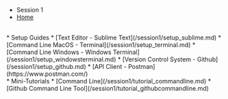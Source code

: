 <!-- docs/_sidebar.md -->

* Session 1
* [Home](/session1/session1.md)
<br>
* Setup Guides
* [Text Editor - Sublime Text](/session1/setup_sublime.md)
* [Command Line MacOS - Terminal](/session1/setup_terminal.md)
* [Command Line Windows - Windows Terminal](/session1/setup_windowsterminal.md)
* [Version Control System - Github](/session1/setup_github.md)
* [API Client - Postman](https://www.postman.com/)
<br>
* Mini-Tutorials
* [Command Line](/session1/tutorial_commandline.md)
* [Github Command Line Tool](/session1/tutorial_githubcommandline.md)


